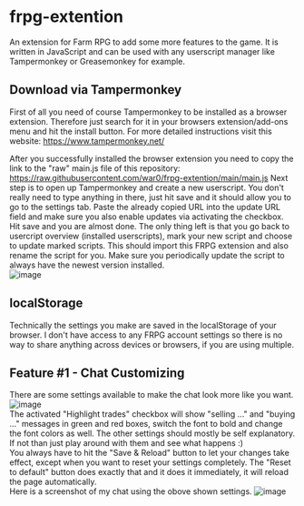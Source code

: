 # frpg-extention
An extension for Farm RPG to add some more features to the game. It is written in JavaScript and can be used with any userscript manager like Tampermonkey or Greasemonkey for example.

## Download via Tampermonkey
First of all you need of course Tampermonkey to be installed as a browser extension. Therefore just search for it in your browsers extension/add-ons menu and hit the install button. For more detailed instructions visit this website: https://www.tampermonkey.net/

After you successfully installed the browser extension you need to copy the link to the "raw" main.js file of this repository: https://raw.githubusercontent.com/war0/frpg-extention/main/main.js
Next step is to open up Tampermonkey and create a new userscript. You don't really need to type anything in there, just hit save and it should allow you to go to the settings tab. Paste the already copied URL into the update URL field and make sure you also enable updates via activating the checkbox. Hit save and you are almost done. The only thing left is that you go back to usercript overview (installed userscripts), mark your new script and choose to update marked scripts. This should import this FRPG extension and also rename the script for you. 
Make sure you periodically update the script to always have the newest version installed.  
![image](https://user-images.githubusercontent.com/35682065/186091254-aa750470-f702-4e63-b93d-5f6cafa774ce.png)  

## localStorage
Technically the settings you make are saved in the localStorage of your browser. I don't have access to any FRPG account settings so there is no way to share anything across devices or browsers, if you are using multiple.
  
## Feature #1 - Chat Customizing
There are some settings available to make the chat look more like you want.
![image](https://user-images.githubusercontent.com/35682065/186082040-85850940-fc4e-4c17-9f63-d569a868cb83.png)  
The activated "Highlight trades" checkbox will show "selling ..." and "buying ..." messages in green and red boxes, switch the font to bold and change the font colors as well. The other settings should mostly be self explanatory. If not than just play around with them and see what happens :)   
You always have to hit the "Save & Reload" button to let your changes take effect, except when you want to reset your settings completely. The "Reset to default" button does exactly that and it does it immediately, it will reload the page automatically.  
Here is a screenshot of my chat using the obove shown settings.
![image](https://user-images.githubusercontent.com/35682065/186102333-2b2c8ab7-2b22-4802-b832-63b7ad214dcd.png)  

